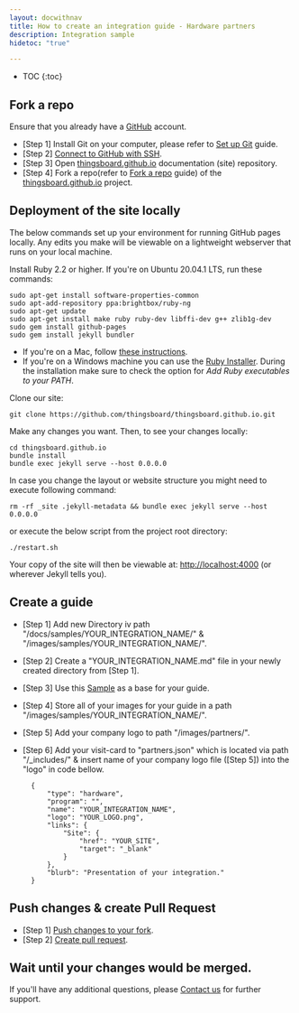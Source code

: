 ```yaml
---
layout: docwithnav
title: How to create an integration guide - Hardware partners
description: Integration sample
hidetoc: "true"

---
```


* TOC
{:toc}

## Fork a repo

Ensure that you already have a [GitHub](https://github.com/) account.

* [Step 1] Install Git on your computer, please refer to [Set up Git](https://docs.github.com/en/github/getting-started-with-github/set-up-git) guide.
* [Step 2] [Connect to GitHub with SSH](https://docs.github.com/en/github/authenticating-to-github/connecting-to-github-with-ssh).
* [Step 3] Open [thingsboard.github.io](https://github.com/thingsboard/thingsboard.github.io) documentation (site) repository.
* [Step 4] Fork a repo(refer to [Fork a repo](https://docs.github.com/en/github/getting-started-with-github/fork-a-repo) guide) of the [thingsboard.github.io](https://github.com/thingsboard/thingsboard.github.io) project.

## Deployment of the site locally

The below commands set up your environment for running GitHub pages locally.
Any edits you make will be viewable on a lightweight webserver that runs on your local machine.

Install Ruby 2.2 or higher. If you're on Ubuntu 20.04.1 LTS, run these commands:

	sudo apt-get install software-properties-common
	sudo apt-add-repository ppa:brightbox/ruby-ng
	sudo apt-get update
	sudo apt-get install make ruby ruby-dev libffi-dev g++ zlib1g-dev
	sudo gem install github-pages
	sudo gem install jekyll bundler

* If you're on a Mac, follow [these instructions](https://gorails.com/setup/osx/).
* If you're on a Windows machine you can use the [Ruby Installer](http://rubyinstaller.org/downloads/). During the installation make sure to check the option for *Add Ruby executables to your PATH*.

Clone our site:

	git clone https://github.com/thingsboard/thingsboard.github.io.git

Make any changes you want. Then, to see your changes locally:

	cd thingsboard.github.io
	bundle install
	bundle exec jekyll serve --host 0.0.0.0

In case you change the layout or website structure you might need to execute following command:

    rm -rf _site .jekyll-metadata && bundle exec jekyll serve --host 0.0.0.0

or execute the below script from the project root directory:

    ./restart.sh

Your copy of the site will then be viewable at: [http://localhost:4000](http://localhost:4000)
(or wherever Jekyll tells you).

## Create a guide

* [Step 1] Add new Directory iv path "/docs/samples/YOUR_INTEGRATION_NAME/" & "/images/samples/YOUR_INTEGRATION_NAME/".
* [Step 2] Create a "YOUR_INTEGRATION_NAME.md" file in your newly created directory from [Step 1].
* [Step 3] Use this [Sample](/docs/samples/sample/sample.md) as a base for your guide.
* [Step 4] Store all of your images for your guide in a path "/images/samples/YOUR_INTEGRATION_NAME/".
* [Step 5] Add your company logo to path "/images/partners/".
* [Step 6] Add your visit-card to "partners.json" which is located via path "/_includes/" & insert name of your company logo file ([Step 5]) into the "logo" in code bellow.  

        {
            "type": "hardware",
            "program": "",
            "name": "YOUR_INTEGRATION_NAME",
            "logo": "YOUR_LOGO.png",
            "links": {
                "Site": {
                    "href": "YOUR_SITE",
                    "target": "_blank"
                }
            },
            "blurb": "Presentation of your integration."
        }

## Push changes & create Pull Request

* [Step 1] [Push changes to your fork](https://thingsboard.io/docs/user-guide/contribution/how-to-contribute/#push-changes-to-your-fork).
* [Step 2] [Create pull request](https://thingsboard.io/docs/user-guide/contribution/how-to-contribute/#create-pull-request).

## Wait until your changes would be merged.

If you'll have any additional questions, please [Contact us](https://thingsboard.io/docs/contact-us/) for further support.